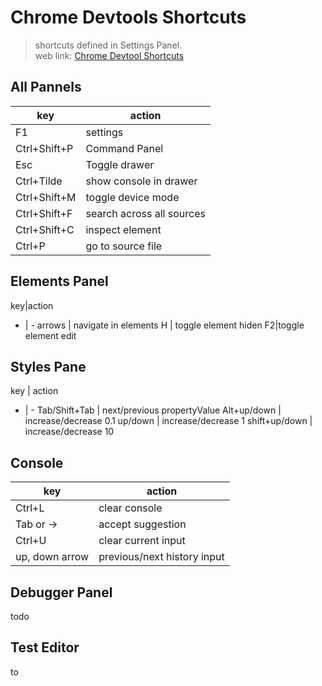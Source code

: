 # Chrome Devtools Shortcuts

> shortcuts defined in Settings Panel.   
> web link: [Chrome Devtool Shortcuts](https://developers.google.com/web/tools/chrome-devtools/shortcuts)

## All Pannels 
|key|action|
|--|---|
|F1| settings|
|Ctrl+Shift+P|Command Panel
Esc|Toggle drawer
Ctrl+Tilde|show console in drawer
Ctrl+Shift+M|toggle device mode
Ctrl+Shift+F|search across all sources
Ctrl+Shift+C| inspect element
Ctrl+P|go to source file


## Elements Panel
key|action
- | -
arrows | navigate in elements
H | toggle element hiden
F2|toggle element edit

## Styles Pane
key | action
- | -
Tab/Shift+Tab | next/previous propertyValue
Alt+up/down | increase/decrease 0.1
up/down | increase/decrease 1
shift+up/down | increase/decrease 10

## Console
|key|action|
-|-
Ctrl+L|clear console
Tab or ->|accept suggestion
Ctrl+U | clear current input
up, down arrow | previous/next history input

## Debugger Panel
todo

## Test Editor
to

